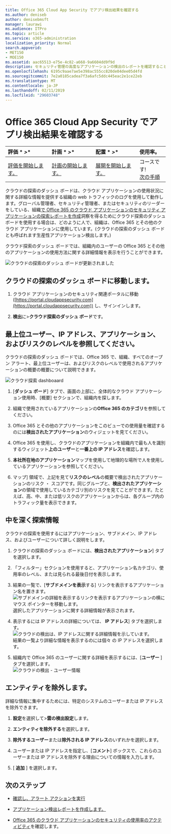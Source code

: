 ```yaml
---
title: Office 365 Cloud App Security でアプリ検出結果を確認する
ms.author: deniseb
author: denisebmsft
manager: laurawi
ms.audience: ITPro
ms.topic: article
ms.service: o365-administration
localization_priority: Normal
search.appverid:
- MET150
- MOE150
ms.assetid: aac65513-e75e-4c82-a668-9a6604dd9f9d
description: セキュリティ管理の高度なアプリケーションの検出のレポートを確認することにより、組織内のユーザーがクラウドのアプリケーションを使用する方法の詳細については。ファイアウォールやプロキシのログ ファイルを使用してアプリケーションの検出のレポートを作成した後は、アプリケーションの検出のダッシュ ボードで、結果を確認します。
ms.openlocfilehash: 6195c9aae7ae5e398ac555cc820de04dee05d4fd
ms.sourcegitcommit: 7e2a0185cadea7f3a6afc5ddc445eac2e1ce22eb
ms.translationtype: MT
ms.contentlocale: ja-JP
ms.lasthandoff: 02/11/2019
ms.locfileid: "29603748"
---
```

# <a name="review-app-discovery-findings-in-office-365-cloud-app-security"></a>Office 365 Cloud App Security でアプリ検出結果を確認する
  
|評価 * *\>**|計画 * *\>**|配置 * *\>**|使用率。|
|:-----|:-----|:-----|:-----|
|[評価を開始します。](office-365-cas-overview.md) <br/> |[計画の開始します。](get-ready-for-office-365-cas.md) <br/> |[展開を開始します。](turn-on-office-365-cas.md) <br/> |コースです!  <br/> [次の手順](#next-steps) <br/> |
   
クラウドの探索のダッシュ ボードは、クラウド アプリケーションの使用状況に関する詳細な情報を提供する組織の web トラフィックのログを使用して動作します。グローバル管理者、セキュリティ管理者、またはセキュリティのリーダーをしている、組織[で Office 365 のクラウド アプリケーションのセキュリティ アプリケーションの探索レポートを作成](create-app-discovery-reports-in-ocas.md)洞察を得るためにクラウド探索のダッシュ ボードを使用する場合は、どのように人で、組織は、Office 365 とその他のクラウド アプリケーションに使用しています。(クラウドの探索のダッシュ ボードとも呼ばれます生産性アプリケーション検出します。)
  
 クラウド探索のダッシュ ボードでは、組織内のユーザーの Office 365 とその他のアプリケーションの使用方法に関する詳細情報を表示を行うことができます。 
  
![クラウドの探索のダッシュ ボードが更新されました](media/12712681-c0b3-4cb3-b7fd-2cf2ad4e825f.png)
     
## <a name="go-to-the-cloud-discovery-dashboard"></a>クラウドの探索のダッシュ ボードに移動します。

1. クラウド アプリケーションのセキュリティ関連ポータルに移動 ([https://portal.cloudappsecurity.com](https://portal.cloudappsecurity.com)) し、サインインします。
    
2. **検出**に\>**クラウド探索のダッシュ ボード**です。
    
## <a name="see-your-top-users-ip-addresses-apps-and-risk-levels"></a>最上位ユーザー、IP アドレス、アプリケーション、およびリスクのレベルを参照してください。

クラウドの探索のダッシュ ボードでは、Office 365 で、組織、すべてのオープン アラート、最上位ユーザーは、およびリスクのレベルで使用されるアプリケーションの概要の概要について説明できます。
  
![クラウド探索 dashboaard](media/06696946-fbdf-4781-b5b8-2ac074fcb2a1.png)
  
1. [**ダッシュ ボード**] タブで、画面の上部に、全体的なクラウド アプリケーション使用時、[概要] セクションで、組織内を探します。 
    
2. 組織で使用されているアプリケーションの**Office 365 のカテゴリ**を参照してください。 
    
3. Office 365 とその他のアプリケーションをこのビューでの使用量を確認するのには**検出されたアプリケーション**のウィジェットを見てください。 
    
4. Office 365 を使用し、クラウドのアプリケーションを組織内で最も人を識別するウィジェット**上のユーザー**と**一番上の IP アドレス**を確認します。 
    
5. **本社所在地のアプリケーション**マップを使用して地理的な場所で人を使用しているアプリケーションを参照してください。 
    
6. マップ] 領域で、上記を見て**リスクのレベル**の概要で検出されたアプリケーションのリスク ・ スコアです。同じグループと、**検出されたアプリケーション**の領域で使用しているカテゴリ別のリスクを見てことができます。たとえば、高、中、または低リスクのアプリケーションからは、各グループ内のトラフィック量を表示できます。 
    
## <a name="dive-deeper-into-the-information"></a>中を深く探索情報

クラウドの探索を使用するにはアプリケーション、サブドメイン、IP アドレス、およびユーザーについて詳しく説明をします。
  
1. クラウドの探索のダッシュ ボードには、**検出されたアプリケーション**] タブを選択します。 
    
2. 「フィルター」セクションを使用すると、アプリケーション名カテゴリ、使用率のレベル、または見られる最後日付を表示します。
    
3. 結果の一覧で、[**サブドメインを表示**する] リンクを表示するアプリケーション名を置きます。<br/> ![サブドメインの詳細を表示するリンクを表示するアプリケーションの横にマウス ポインターを移動します。](media/4a212215-8a2c-46fd-9ef9-89e4064658a6.png)<br/>選択したアプリケーションに関する詳細情報が表示されます。
    
4. 表示するには IP アドレスの詳細については、 **IP アドレス**] タブを選択します。<br/>![クラウドの検出は、IP アドレスに関する詳細情報を示しています。](media/0c742bf6-da9e-4d22-8656-a27a5007d5d5.png)<br/>結果の一覧より詳細な情報を表示するのには個々 の IP アドレスを選択します。
    
5. 組織内で Office 365 のユーザーに関する詳細を表示するには、[**ユーザー** ] タブを選択します。<br/>![クラウドの検出 - ユーザー情報](media/2d9c2d85-01e6-4057-8020-d9a68f26bbac.png)
  
## <a name="exclude-entities"></a>エンティティを除外します。

詳細な情報に集中するためには、特定のシステムのユーザーまたは IP アドレスを除外できます。
  
1. **設定**を選択して\>**雲の検出設定**します。
    
2. **エンティティを除外する**を選択します。
    
3. **除外するユーザー**または**除外される IP アドレス**のいずれかを選択します。
    
4. ユーザーまたは IP アドレスを指定し、[**コメント**] ボックスで、これらのユーザーまたは IP アドレスを除外する理由についての情報を入力します。 
    
5. [ **追加** ] を選択します。
    
## <a name="next-steps"></a>次のステップ

- [確認し、アラート アクションを実行](review-office-365-cas-alerts.md)
    
- [アプリケーション検出レポートを作成します。](create-app-discovery-reports-in-ocas.md)
    
- [Office 365 のクラウド アプリケーションのセキュリティの使用率のアクティビティ](utilization-activities-for-ocas.md)を確認します。
    

